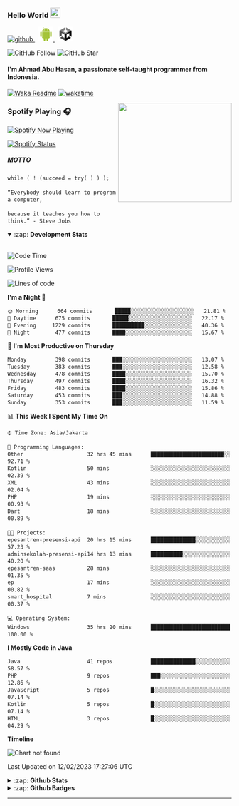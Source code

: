 ### Hello World <img src="https://github.com/eby8zevin/eby8zevin/blob/main/assets/Hi.gif"  width="23" height="23">

<p align="left">
  <a href="https://github.com/eby8zevin" target="_blank">
    <img src="https://github.com/eby8zevin/eby8zevin/blob/main/assets/GitHub.png" alt="github" width="33" height="33"/>
  </a>
  &nbsp;
  <a href="https://github.com/eby8zevin/QRBarcode" target="_blank">
    <img src="https://raw.githubusercontent.com/devicons/devicon/master/icons/android/android-plain.svg" alt="android" width="33" height="33"/>
  </a>
  &nbsp;
  <a href="https://github.com/eby8zevin/unity-ARMarker" target="_blank">
    <img src="https://raw.githubusercontent.com/devicons/devicon/master/icons/unity/unity-original.svg" alt="unity" width="33" height="33"/>
  </a>
</p>

![GitHub Follow](https://img.shields.io/github/followers/eby8zevin.svg?style=social&label=Follow)
![GitHub Star](https://img.shields.io/github/stars/eby8zevin?affiliations=OWNER%2CCOLLABORATOR&style=social&label=Star)

#### I'm Ahmad Abu Hasan, a passionate self-taught programmer from Indonesia.

[![Waka Readme](https://github.com/eby8zevin/eby8zevin/actions/workflows/anmol098.yml/badge.svg)](https://github.com/eby8zevin/eby8zevin/actions/workflows/anmol098.yml)
[![wakatime](https://wakatime.com/badge/user/bbcd646f-1daf-4865-a20e-46d4c803e6f8.svg)](https://wakatime.com/@bbcd646f-1daf-4865-a20e-46d4c803e6f8)

<img src="https://github.com/eby8zevin/eby8zevin/blob/main/assets/Octocat.png" width="255" height="222" align='right'>

### Spotify Playing 🎧

[<img src="https://spotify-now-playing-ahmadabuhasan.vercel.app/api/spotify-playing" alt="Spotify Now Playing" width="350" />](https://open.spotify.com/user/gr3y7pr12w9ol2dy2ccdb10e7)

[<img src="https://readme-spotify-status-ahmadabuhasan.vercel.app/api/run-spotify-status" alt="Spotify Status" width="350" />](https://open.spotify.com/user/gr3y7pr12w9ol2dy2ccdb10e7)

##### MOTTO

```
while ( ! (succeed = try( ) ) );

“Everybody should learn to program a computer,

because it teaches you how to think.” - Steve Jobs
```

<details open>
  <summary> :zap: <b>Development Stats</b> </summary>
<br/>

<!--START_SECTION:waka-->
![Code Time](http://img.shields.io/badge/Code%20Time-2%2C713%20hrs%2047%20mins-blue)

![Profile Views](http://img.shields.io/badge/Profile%20Views-35-blue)

![Lines of code](https://img.shields.io/badge/From%20Hello%20World%20I%27ve%20Written-248%20Thousand%20lines%20of%20code-blue)

**I'm a Night 🦉** 

```text
🌞 Morning      664 commits       █████░░░░░░░░░░░░░░░░░░░░   21.81 % 
🌆 Daytime      675 commits       █████░░░░░░░░░░░░░░░░░░░░   22.17 % 
🌃 Evening     1229 commits       ██████████░░░░░░░░░░░░░░░   40.36 % 
🌙 Night        477 commits       ████░░░░░░░░░░░░░░░░░░░░░   15.67 % 

```
📅 **I'm Most Productive on Thursday** 

```text
Monday         398 commits       ███░░░░░░░░░░░░░░░░░░░░░░   13.07 % 
Tuesday        383 commits       ███░░░░░░░░░░░░░░░░░░░░░░   12.58 % 
Wednesday      478 commits       ████░░░░░░░░░░░░░░░░░░░░░   15.70 % 
Thursday       497 commits       ████░░░░░░░░░░░░░░░░░░░░░   16.32 % 
Friday         483 commits       ████░░░░░░░░░░░░░░░░░░░░░   15.86 % 
Saturday       453 commits       ███░░░░░░░░░░░░░░░░░░░░░░   14.88 % 
Sunday         353 commits       ███░░░░░░░░░░░░░░░░░░░░░░   11.59 % 

```


📊 **This Week I Spent My Time On** 

```text
⌚︎ Time Zone: Asia/Jakarta

💬 Programming Languages: 
Other                    32 hrs 45 mins      ███████████████████████░░   92.71 % 
Kotlin                   50 mins             ░░░░░░░░░░░░░░░░░░░░░░░░░   02.39 % 
XML                      43 mins             ░░░░░░░░░░░░░░░░░░░░░░░░░   02.04 % 
PHP                      19 mins             ░░░░░░░░░░░░░░░░░░░░░░░░░   00.93 % 
Dart                     18 mins             ░░░░░░░░░░░░░░░░░░░░░░░░░   00.89 % 

🐱‍💻 Projects: 
epesantren-presensi-api  20 hrs 15 mins      ██████████████░░░░░░░░░░░   57.23 % 
adminsekolah-presensi-api14 hrs 13 mins      ██████████░░░░░░░░░░░░░░░   40.20 % 
epesantren-saas          28 mins             ░░░░░░░░░░░░░░░░░░░░░░░░░   01.35 % 
ep                       17 mins             ░░░░░░░░░░░░░░░░░░░░░░░░░   00.82 % 
smart_hospital           7 mins              ░░░░░░░░░░░░░░░░░░░░░░░░░   00.37 % 

💻 Operating System: 
Windows                  35 hrs 20 mins      █████████████████████████   100.00 % 

```

**I Mostly Code in Java** 

```text
Java                     41 repos            ██████████████░░░░░░░░░░░   58.57 % 
PHP                      9 repos             ███░░░░░░░░░░░░░░░░░░░░░░   12.86 % 
JavaScript               5 repos             █░░░░░░░░░░░░░░░░░░░░░░░░   07.14 % 
Kotlin                   5 repos             █░░░░░░░░░░░░░░░░░░░░░░░░   07.14 % 
HTML                     3 repos             █░░░░░░░░░░░░░░░░░░░░░░░░   04.29 % 

```


**Timeline**

![Chart not found](https://raw.githubusercontent.com/eby8zevin/eby8zevin/main/charts/bar_graph.png) 


 Last Updated on 12/02/2023 17:27:06 UTC
<!--END_SECTION:waka-->

</details>

<details>
  <summary> :zap: <b>Github Stats</b> </summary>
<p align="center">:heart:</p>
<p align="center"><a href="https://github.com/eby8zevin">
  <img src="https://github-readme-stats.vercel.app/api?username=eby8zevin&show_icons=true&theme=dark&line_height=20">
  <img src="https://github-readme-stats.vercel.app/api/top-langs/?username=eby8zevin&layout=compact&theme=dark">
</a></p>
<p align="center">
  <a href="https://github.com/eby8zevin">
    <img src="https://github-readme-streak-stats.herokuapp.com/?user=eby8zevin&theme=dark"/>
  </a>
</p>
</details>

<details>
  <summary> :zap: <b>Github Badges</b> </summary>
  <br>
  <a href='https://archiveprogram.github.com/'><img src='https://raw.githubusercontent.com/acervenky/animated-github-badges/master/assets/acbadge.gif' width='40' height='40'></a> 
  <a href='https://docs.github.com/en/developers'><img src='https://raw.githubusercontent.com/acervenky/animated-github-badges/master/assets/devbadge.gif' width='40' height='40'></a> 
  <a href='https://github.com/pricing'><img src='https://raw.githubusercontent.com/acervenky/animated-github-badges/master/assets/pro.gif' width='40' height='40'></a> 
  <a href='https://stars.github.com/'><img src='https://raw.githubusercontent.com/acervenky/animated-github-badges/master/assets/starbadge.gif' width='35' height='35'></a> 
  <a href='https://docs.github.com/en/github/supporting-the-open-source-community-with-github-sponsors'><img src='https://raw.githubusercontent.com/acervenky/animated-github-badges/master/assets/sponsorbadge.gif' width='35' height='35'></a>
</details>

---
